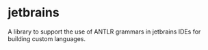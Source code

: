 # jetbrains
A library to support the use of ANTLR grammars in jetbrains IDEs for building custom languages.
